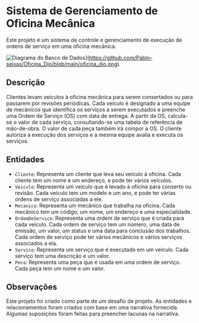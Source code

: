 # Sistema de Gerenciamento de Oficina Mecânica

Este projeto é um sistema de controle e gerenciamento de execução de ordens de serviço em uma oficina mecânica.

![Diagrama do Banco de Dados]([https://github.com/Pablo-seixas/Escola_Dio/blob/main/escola.png)](https://github.com/Pablo-seixas/Oficina_Dio/blob/main/oficina_dio.png).

## Descrição

Clientes levam veículos à oficina mecânica para serem consertados ou para passarem por revisões periódicas. Cada veículo é designado a uma equipe de mecânicos que identifica os serviços a serem executados e preenche uma Ordem de Serviço (OS) com data de entrega. A partir da OS, calcula-se o valor de cada serviço, consultando-se uma tabela de referência de mão-de-obra. O valor de cada peça também irá compor a OS. O cliente autoriza a execução dos serviços e a mesma equipe avalia e executa os serviços.

## Entidades

- `Cliente`: Representa um cliente que leva seu veículo à oficina. Cada cliente tem um nome e um endereço, e pode ter vários veículos.
- `Veiculo`: Representa um veículo que é levado à oficina para conserto ou revisão. Cada veículo tem um modelo e um ano, e pode ter várias ordens de serviço associadas a ele.
- `Mecanico`: Representa um mecânico que trabalha na oficina. Cada mecânico tem um código, um nome, um endereço e uma especialidade.
- `OrdemDeServico`: Representa uma ordem de serviço que é criada para cada veículo. Cada ordem de serviço tem um número, uma data de emissão, um valor, um status e uma data para conclusão dos trabalhos. Cada ordem de serviço pode ter vários mecânicos e vários serviços associados a ela.
- `Servico`: Representa um serviço que é executado em um veículo. Cada serviço tem uma descrição e um valor.
- `Peca`: Representa uma peça que é usada em uma ordem de serviço. Cada peça tem um nome e um valor.

## Observações

Este projeto foi criado como parte de um desafio de projeto. As entidades e relacionamentos foram criados com base em uma narrativa fornecida. Algumas suposições foram feitas para preencher lacunas na narrativa.
